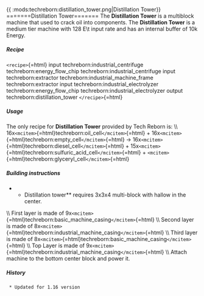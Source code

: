 {{ :mods:techreborn:distillation_tower.png|Distillation
Tower}} =======Distillation Tower======= The **Distillation Tower**
is a multiblock machine that used to crack oil into components. The
**Distillation Tower** is a medium tier machine with 128 E\\t input
rate and has an internal buffer of 10k Energy.

##### Recipe

`<recipe>`{=html} input techreborn:industrial_centrifuge
techreborn:energy_flow_chip techreborn:industrial_centrifuge input
techreborn:extractor techreborn:industrial_machine_frame
techreborn:extractor input techreborn:industrial_electrolyzer
techreborn:energy_flow_chip techreborn:industrial_electrolyzer output
techreborn:distillation_tower `</recipe>`{=html}

##### Usage

The only recipe for **Distillation Tower** provided by Tech Reborn
is: \\\\ 16x`<mcitem>`{=html}techreborn:oil_cell`</mcitem>`{=html} +
16x`<mcitem>`{=html}techreborn:empty_cell`</mcitem>`{=html} -\>
16x`<mcitem>`{=html}techreborn:diesel_cell`</mcitem>`{=html} +
15x`<mcitem>`{=html}techreborn:sulfuric_acid_cell`</mcitem>`{=html} +
`<mcitem>`{=html}techreborn:glyceryl_cell`</mcitem>`{=html}

##### Building instructions

-   -   Distillation tower** requires 3x3x4 multi-block with hallow in
        the center.

\\\\ First layer is made of
9x`<mcitem>`{=html}techreborn:basic_machine_casing`</mcitem>`{=html}
\\\\ Second layer is made of
8x`<mcitem>`{=html}techreborn:industrial_machine_casing`</mcitem>`{=html}
\\\\ Third layer is made of
8x`<mcitem>`{=html}techreborn:basic_machine_casing`</mcitem>`{=html}
\\\\ Top Layer is made of
9x`<mcitem>`{=html}techreborn:industrial_machine_casing`</mcitem>`{=html}
\\\\ Attach machine to the bottom center block and power it.

##### History

` * Updated for 1.16 version`
